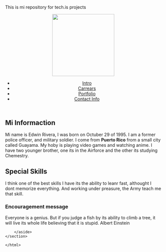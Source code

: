 This is mi repository for tech.is projects
<html>
<head>
	<meta charset="UFF-8">
	<title>Mi first Web Page</title>
	<link rel="stylesheet" type="text/css" href="/Users/lilianarodriguez/Documents/project html/css/project1.css">

</head>
<body>
<header><div><img src="/Users/lilianarodriguez/Documents/project html/picture1.jpg" / height= "200" width="200"></div>
<nav>
	<ul>
		<li><a href="#">Intro</a></li>
		<li><a href="#">Carrears</a></li>
		<li><a href="#">Portfolio</a></li>
		<li><a href="#">Contact Info</a></li>
	
</ul>
</nav>
</header>

<section class="wrapper">
	<section class="main">
		<article>
			<h2>Mi Informaction</h2>
			<p>Mi name is Edwin Rivera, I was born on Octuber 29 of 1995. I am a former police officer, and military soldier. I come from <strong>Puerto Rico</strong> from a small city called Guayama. My hoby is playing video games and watching anime. I have two younger brother, one its in the Airforce and the other its studying Chemestry.</p>
		</article>
		<article>
			<h2>Special Skills</h2>
			<p>I think one of the best skills I have its the ability to leanr fast, althought I dont memorize everything. And working under preasure, the Army teach me that skill. </p>
		</article>
		<aside>
			<h3>Encouragement message</h3>
			<p>Everyone is a genius. But if you judge a fish by its ability to climb a tree, it will live its whole life believing that it is stupid.
			Albert Einstein</p>
			
		</aside>
	</section>

</section>
</body>


	</html>
